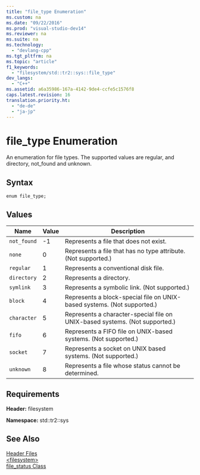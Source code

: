 ```yaml
---
title: "file_type Enumeration"
ms.custom: na
ms.date: "09/22/2016"
ms.prod: "visual-studio-dev14"
ms.reviewer: na
ms.suite: na
ms.technology: 
  - "devlang-cpp"
ms.tgt_pltfrm: na
ms.topic: "article"
f1_keywords: 
  - "filesystem/std::tr2::sys::file_type"
dev_langs: 
  - "C++"
ms.assetid: a6a35986-167a-4142-9de4-ccfe5c1576f8
caps.latest.revision: 16
translation.priority.ht: 
  - "de-de"
  - "ja-jp"
---
```

# file_type Enumeration
An enumeration for file types. The supported values are regular, and directory, not_found and unknown.  
  
## Syntax  
  
```  
enum file_type;  
```  
  
## Values  
  
|Name|Value|Description|  
|----------|-----------|-----------------|  
|`not_found`|-1|Represents a file that does not exist.|  
|`none`|0|Represents a file that has no type attribute. (Not supported.)|  
|`regular`|1|Represents a conventional disk file.|  
|`directory`|2|Represents a directory.|  
|`symlink`|3|Represents a symbolic link. (Not supported.)|  
|`block`|4|Represents a block-special file on UNIX-based systems. (Not supported.)|  
|`character`|5|Represents a character-special file on UNIX-based systems. (Not supported.)|  
|`fifo`|6|Represents a FIFO file on UNIX-based systems. (Not supported.)|  
|`socket`|7|Represents a socket on UNIX based systems. (Not supported.)|  
|`unknown`|8|Represents a file whose status cannot be determined.|  
  
## Requirements  
 **Header:** filesystem  
  
 **Namespace:** std::tr2::sys  
  
## See Also  
 [Header Files](../vs140/c---standard-library-header-files.md)   
 [\<filesystem>](../vs140/-filesystem-.md)   
 [file_status Class](../vs140/file_status-class.md)